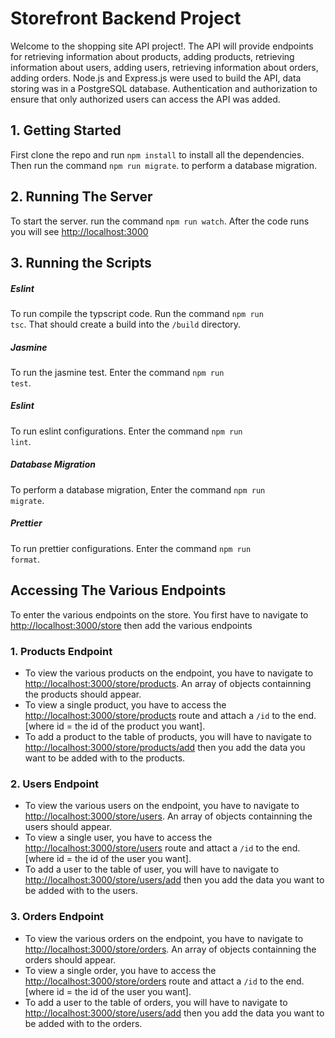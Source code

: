 # Storefront Backend Project
Welcome to the shopping site API project!. The API will provide endpoints for retrieving information about products, adding products, retrieving information about users, adding users, retrieving information about orders, adding orders. Node.js and Express.js were used to build the API, data storing was in a PostgreSQL database. Authentication and authorization to ensure that only authorized users can access the API was added.


## 1. Getting Started
First clone the repo and run <code>npm install</code> to install all the dependencies.
Then run the command <code>npm run migrate</code>. to perform a database migration.


## 2. Running The Server
To start the server. run the command <code>npm run watch</code>. After the code runs you will see <a href="http://localhost:3000">http://localhost:3000</a> 


## 3. Running the Scripts

##### Eslint
To run compile the typscript code. Run the command <code>npm run tsc</code>. That should create a build into the <code>/build</code> directory.

##### Jasmine
To run the jasmine test. Enter the command <code>npm run test</code>.

##### Eslint
To run eslint configurations. Enter the command <code>npm run lint</code>.

##### Database Migration
To perform a database migration, Enter the command <code>npm run migrate</code>.

##### Prettier
To run prettier configurations. Enter the command <code>npm run format</code>.




## Accessing The Various Endpoints
To enter the various endpoints on the store. You first have to navigate to <a href="http://localhost:3000/store">http://localhost:3000/store</a> then add the various endpoints

### 1. Products Endpoint
- To view the various products on the endpoint, you have to navigate to <a href="http://localhost:3000/store/products">http://localhost:3000/store/products</a>. An array of objects containning the products should appear.
- To view a single product, you have to access the <a href="http://localhost:3000/store/products">http://localhost:3000/store/products</a>  route and attach a <code>/id</code> to the end. [where id = the id of the product you want].
- To add a product to the table of products, you will have to navigate to <a href="http://localhost:3000/store/products/add">http://localhost:3000/store/products/add</a> then you add the data you want to be added with to the products.  


### 2. Users Endpoint
- To view the various users on the endpoint, you have to navigate to <a href="http://localhost:3000/store/users">http://localhost:3000/store/users</a>. An array of objects containning the users should appear.
- To view a single user, you have to access the <a href="http://localhost:3000/store/users">http://localhost:3000/store/users</a>  route and attact a <code>/id</code> to the end. [where id = the id of the user you want].
- To add a user to the table of user, you will have to navigate to <a href="http://localhost:3000/store/users/add">http://localhost:3000/store/users/add</a> then you add the data you want to be added with to the users.  


### 3. Orders Endpoint
- To view the various orders on the endpoint, you have to navigate to <a href="http://localhost:3000/store/orders">http://localhost:3000/store/orders</a>. An array of objects containning the orders should appear.
- To view a single order, you have to access the <a href="http://localhost:3000/store/orders">http://localhost:3000/store/orders</a>  route and attact a <code>/id</code> to the end. [where id = the id of the user you want].
- To add a user to the table of orders, you will have to navigate to <a href="http://localhost:3000/store/orders/add">http://localhost:3000/store/users/add</a> then you add the data you want to be added with to the orders.  
  



